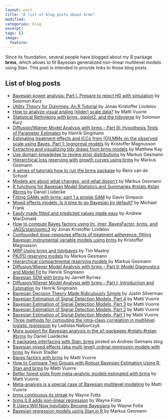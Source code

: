 ```yaml
---
layout: post
title: "A list of blog posts about brms"
modified:
categories: blog
excerpt:
tags: []
image:
  feature:
---
```


Since its foundation, several people have blogged about my R package **brms**, which allows to fit Bayesian generalized non-linear multilevel models using Stan. This post is intended to provide links to those blog posts.

## List of blog posts

- [Bayesian power analysis: Part I. Prepare to reject H0 with simulation](https://solomonkurz.netlify.com/post/bayesian-power-analysis-part-i/) by Solomon Kurz
- [Utility Theory for Dummies: An R Tutorial](https://lindeloev.github.io/utility-theory/) by Jonas Kristoffer Lindelov
- [How to analyze visual analog (slider) scale data?](https://vuorre.netlify.com/post/2019/02/18/analyze-analog-scale-ratings-with-zero-one-inflated-beta-models/) by Matti Vuorre
- [Statistical Rethinking with brms, ggplot2, and the tidyverse](https://bookdown.org/connect/#/apps/1850/access) by Solomon Kurz
- [Diffusion/Wiener Model Analysis with brms – Part III: Hypothesis Tests of Parameter Estimates](http://singmann.org/wiener-model-analysis-with-brms-part-iii/) by Henrik Singmann
- [Estimating treatment effects and ICCs from (G)LMMs on the observed scale using Bayes, Part 1: lognormal models](http://rpsychologist.com/GLMM-part1-lognormal) by Kristoffer Magnusson
- [Extracting and visualizing tidy draws from brms models](http://mjskay.github.io/tidybayes/articles/tidy-brms.html#ordinal-models) by Matthew Kay
- [Use domain knowledge to review prior distributions](https://magesblog.com/post/2018-08-02-use-domain-knowledge-to-review-prior-predictive-distributions/) by Markus Gesmann
- [Hierarchical loss reserving with growth curves using brms](https://magesblog.com/post/2018-07-15-hierarchical-loss-reserving-with-growth-cruves-using-brms/) by Markus Gesmann
- [A series of tutorials how to run the brms package](https://www.rensvandeschoot.com/tutorials/brms/) by Rens van de Schoot
- [Models are about what changes, and what doesn't](https://magesblog.com/post/modelling-change/) by Markus Gesmann
- [R functions for Bayesian Model Statistics and Summaries #rstats #stan #brms](https://strengejacke.wordpress.com/2018/06/06/r-functions-for-bayesian-model-statistics-and-summaries-rstats-stan-brms/) by Daniel Lüdecke
- [Fitting GAMs with brms: part 1 a simple GAM](https://www.fromthebottomoftheheap.net/2018/04/21/fitting-gams-with-brms/) by Gavin Simpson
- [Mixed effects models: Is it time to go Bayesian by default?](http://babieslearninglanguage.blogspot.de/2018/02/mixed-effects-models-is-it-time-to-go.html) by Michael Frank
- [Easily made fitted and predicted values made easy](http://thestudyofthehousehold.com/2018/02/13/2018-02-13-easily-made-fitted-and-predicted-values-made-easy/index.html) by Andrew MacDonald
- [How to compute Bayes factors using lm, lmer, BayesFactor, brms, and JAGS/stan/pymc3](https://rpubs.com/lindeloev/bayes_factors) by Jonas Kristoffer Lindelov
- [Confounded dose-response effects of treatment adherence: fitting Bayesian instrumental variable models using brms](http://rpsychologist.com/adherence-analysis-IV-brms) by Kristoffer Magnusson
- [MRP Using brms and tidybayes](https://timmastny.rbind.io/blog/multilevel-mrp-tidybayes-brms-stan/) by Tim Mastny
- [PK/PD reserving models](https://magesblog.com/post/2018-01-30-pkpd-reserving-models/) by Markus Gesmann
- [Hierarchical compartmental reserving models ](https://magesblog.com/post/hierarchical-compartmental-reserving-models/) by Markus Gesmann
- [Diffusion/Wiener Model Analysis with brms – Part II: Model Diagnostics and Model Fit](http://singmann.org/wiener-model-analysis-with-brms-part-ii/) by Henrik Singmann
- [Bayesian SEM with brms](http://www.imachordata.com/bayesian-sem-with-brms/) by Jarrett Byrnes
- [Diffusion/Wiener Model Analysis with brms – Part I: Introduction and Estimation](http://singmann.org/wiener-model-analysis-with-brms-part-i/) by Henrik Singmann
- [Bayesian Decision Theory Made Ridiculously Simple ](http://www.statsathome.com/2017/10/12/bayesian-decision-theory-made-ridiculously-simple/) by Justin Silverman
- [Bayesian Estimation of Signal Detection Models, Part 4](https://vuorre.netlify.com/post/2017/10/30/bayesian-estimation-of-signal-detection-theory-models-part-4/) by Matti Vuorre
- [Bayesian Estimation of Signal Detection Models, Part 3](https://vuorre.netlify.com/post/2017/10/16/bayesian-estimation-of-signal-detection-theory-models-part-3/) by Matti Vuorre
- [Bayesian Estimation of Signal Detection Models, Part 2](https://vuorre.netlify.com/post/2017/10/12/bayesian-estimation-of-signal-detection-theory-models-part-2/) by Matti Vuorre
- [Bayesian Estimation of Signal Detection Models, Part 1](https://vuorre.netlify.com/post/2017/10/09/bayesian-estimation-of-signal-detection-theory-models-part-1/) by Matti Vuorre
- [Three methods for computing the intra-class correlation in multilevel logistic regression](http://www.barelysignificant.com/post/icc/) by Ladislas Nalborczyk
- [More support for Bayesian analysis in the sj!-packages #rstats #rstan #brms](https://strengejacke.wordpress.com/2017/10/11/more-support-for-bayesian-analysis-in-the-sj-packages-rstats-rstan-brms/) by Daniel Luedecke
- [R packages interfacing with Stan: brms](http://andrewgelman.com/2017/01/10/r-packages-interfacing-stan-brms/) posted on Andrew Gelmans blog 
- [Bayesian mixed effects (aka multi-level) ordinal regression models with brms](http://kevinstadler.github.io/blog/bayesian-ordinal-regression-with-random-effects-using-brms/) by Kevin Stadler
- [Bayes factors with brms](https://vuorre.netlify.com/post/2017/03/21/bayes-factors-with-brms/) by Matti Vuorre
- [How to Compare Two Groups with Robust Bayesian Estimation Using R, Stan and brms](https://vuorre.netlify.com/post/2017/01/02/how-to-compare-two-groups-with-robust-bayesian-estimation-using-r-stan-and-brms/) by Matti Vuorre
- [Better forest plots from meta-analytic models estimated with brms](https://vuorre.netlify.com/post/2017/01/19/better-forest-plots-from-meta-analytic-models-estimated-with-brms/) by Matti Vuorre
- [Meta-analysis is a special case of Bayesian multilevel modeling](https://vuorre.netlify.com/post/2016/09/29/meta-analysis-is-a-special-case-of-bayesian-multilevel-modeling/) by Matti Vuorre
- [brms continuous its streak](https://thinkinator.com/2016/11/20/brms-continues-its-streak/) by Wayne Folta
- [brms 0.8 adds non-linear regression](https://thinkinator.com/2016/02/17/brms-0-8-adds-non-linear-regression/) by Wayne Folta
- [R Users Will Now Inevitably Become Bayesians](https://thinkinator.com/2016/01/12/r-users-will-now-inevitably-become-bayesians/) by Wayne Folta
- [Bayesian regression models using Stan in R ](http://www.magesblog.com/2015/09/bayesian-regression-models-using-stan.html) by Markus Gesmann
